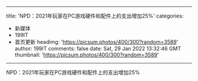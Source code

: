 
---
title: 'NPD：2021年玩家在PC游戏硬件和配件上的支出增加25%'
categories: 
 - 新媒体
 - 199IT
 - 首页更新
headimg: 'https://picsum.photos/400/300?random=3589'
author: 199IT
comments: false
date: Sat, 29 Jan 2022 13:32:46 GMT
thumbnail: 'https://picsum.photos/400/300?random=3589'
---

<div>   
NPD：2021年玩家在PC游戏硬件和配件上的支出增加25%  
</div>
            